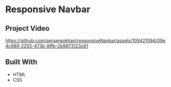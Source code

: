 # Responsive Navbar 
## Project Video

https://github.com/senseigokhan/responsiveNavbar/assets/109421094/09e4c989-2255-473b-8ffb-2b9973123c61

## Built With

* HTML
* CSS
